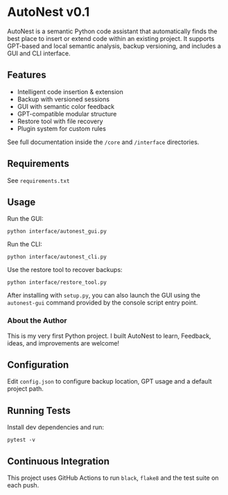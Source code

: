 # AutoNest v0.1

AutoNest is a semantic Python code assistant that automatically finds the best place to insert or extend code within an existing project. It supports GPT-based and local semantic analysis, backup versioning, and includes a GUI and CLI interface.

## Features
- Intelligent code insertion & extension
- Backup with versioned sessions
- GUI with semantic color feedback
- GPT-compatible modular structure
- Restore tool with file recovery
- Plugin system for custom rules

See full documentation inside the `/core` and `/interface` directories.

## Requirements
See `requirements.txt`

## Usage
Run the GUI:
```
python interface/autonest_gui.py
```
Run the CLI:
```
python interface/autonest_cli.py
```
Use the restore tool to recover backups:
```
python interface/restore_tool.py
```
After installing with `setup.py`, you can also launch the GUI using the
`autonest-gui` command provided by the console script entry point.
### About the Author

This is my very first Python project. I built AutoNest to learn,
Feedback, ideas, and improvements are welcome!

## Configuration
Edit `config.json` to configure backup location, GPT usage and a default project path.

## Running Tests
Install dev dependencies and run:
```
pytest -v
```

## Continuous Integration
This project uses GitHub Actions to run `black`, `flake8` and the test suite on each push.

